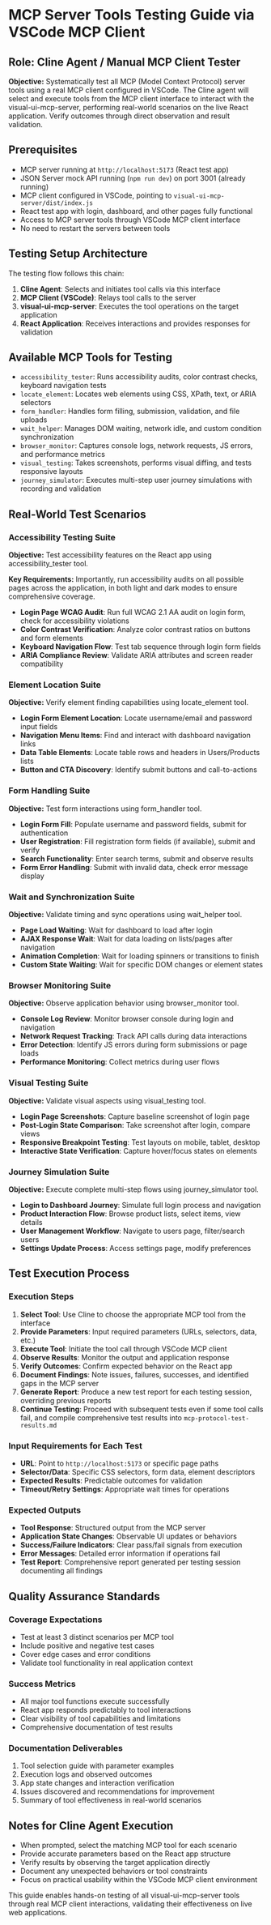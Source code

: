 # MCP Server Tools Testing Guide via VSCode MCP Client

## Role: Cline Agent / Manual MCP Client Tester

**Objective:** Systematically test all MCP (Model Context Protocol) server tools using a real MCP client configured in VSCode. The Cline agent will select and execute tools from the MCP client interface to interact with the visual-ui-mcp-server, performing real-world scenarios on the live React application. Verify outcomes through direct observation and result validation.

## Prerequisites

- MCP server running at `http://localhost:5173` (React test app)
- JSON Server mock API running (`npm run dev`) on port 3001 (already running)
- MCP client configured in VSCode, pointing to `visual-ui-mcp-server/dist/index.js`
- React test app with login, dashboard, and other pages fully functional
- Access to MCP server tools through VSCode MCP client interface
- No need to restart the servers between tools

## Testing Setup Architecture

The testing flow follows this chain:

1. **Cline Agent**: Selects and initiates tool calls via this interface
2. **MCP Client (VSCode)**: Relays tool calls to the server
3. **visual-ui-mcp-server**: Executes the tool operations on the target application
4. **React Application**: Receives interactions and provides responses for validation

## Available MCP Tools for Testing

- `accessibility_tester`: Runs accessibility audits, color contrast checks, keyboard navigation tests
- `locate_element`: Locates web elements using CSS, XPath, text, or ARIA selectors
- `form_handler`: Handles form filling, submission, validation, and file uploads
- `wait_helper`: Manages DOM waiting, network idle, and custom condition synchronization
- `browser_monitor`: Captures console logs, network requests, JS errors, and performance metrics
- `visual_testing`: Takes screenshots, performs visual diffing, and tests responsive layouts
- `journey_simulator`: Executes multi-step user journey simulations with recording and validation

## Real-World Test Scenarios

### Accessibility Testing Suite

**Objective:** Test accessibility features on the React app using accessibility_tester tool.

**Key Requirements:** Importantly, run accessibility audits on all possible pages across the application, in both light and dark modes to ensure comprehensive coverage.

- **Login Page WCAG Audit**: Run full WCAG 2.1 AA audit on login form, check for accessibility violations
- **Color Contrast Verification**: Analyze color contrast ratios on buttons and form elements
- **Keyboard Navigation Flow**: Test tab sequence through login form fields
- **ARIA Compliance Review**: Validate ARIA attributes and screen reader compatibility

### Element Location Suite

**Objective:** Verify element finding capabilities using locate_element tool.

- **Login Form Element Location**: Locate username/email and password input fields
- **Navigation Menu Items**: Find and interact with dashboard navigation links
- **Data Table Elements**: Locate table rows and headers in Users/Products lists
- **Button and CTA Discovery**: Identify submit buttons and call-to-actions

### Form Handling Suite

**Objective:** Test form interactions using form_handler tool.

- **Login Form Fill**: Populate username and password fields, submit for authentication
- **User Registration**: Fill registration form fields (if available), submit and verify
- **Search Functionality**: Enter search terms, submit and observe results
- **Form Error Handling**: Submit with invalid data, check error message display

### Wait and Synchronization Suite

**Objective:** Validate timing and sync operations using wait_helper tool.

- **Page Load Waiting**: Wait for dashboard to load after login
- **AJAX Response Wait**: Wait for data loading on lists/pages after navigation
- **Animation Completion**: Wait for loading spinners or transitions to finish
- **Custom State Waiting**: Wait for specific DOM changes or element states

### Browser Monitoring Suite

**Objective:** Observe application behavior using browser_monitor tool.

- **Console Log Review**: Monitor browser console during login and navigation
- **Network Request Tracking**: Track API calls during data interactions
- **Error Detection**: Identify JS errors during form submissions or page loads
- **Performance Monitoring**: Collect metrics during user flows

### Visual Testing Suite

**Objective:** Validate visual aspects using visual_testing tool.

- **Login Page Screenshots**: Capture baseline screenshot of login page
- **Post-Login State Comparison**: Take screenshot after login, compare views
- **Responsive Breakpoint Testing**: Test layouts on mobile, tablet, desktop
- **Interactive State Verification**: Capture hover/focus states on elements

### Journey Simulation Suite

**Objective:** Execute complete multi-step flows using journey_simulator tool.

- **Login to Dashboard Journey**: Simulate full login process and navigation
- **Product Interaction Flow**: Browse product lists, select items, view details
- **User Management Workflow**: Navigate to users page, filter/search users
- **Settings Update Process**: Access settings page, modify preferences

## Test Execution Process

### Execution Steps

1. **Select Tool**: Use Cline to choose the appropriate MCP tool from the interface
2. **Provide Parameters**: Input required parameters (URLs, selectors, data, etc.)
3. **Execute Tool**: Initiate the tool call through VSCode MCP client
4. **Observe Results**: Monitor the output and application response
5. **Verify Outcomes**: Confirm expected behavior on the React app
6. **Document Findings**: Note issues, failures, successes, and identified gaps in the MCP server
7. **Generate Report**: Produce a new test report for each testing session, overriding previous reports
8. **Continue Testing**: Proceed with subsequent tests even if some tool calls fail, and compile comprehensive test results into `mcp-protocol-test-results.md`

### Input Requirements for Each Test

- **URL**: Point to `http://localhost:5173` or specific page paths
- **Selector/Data**: Specific CSS selectors, form data, element descriptors
- **Expected Results**: Predictable outcomes for validation
- **Timeout/Retry Settings**: Appropriate wait times for operations

### Expected Outputs

- **Tool Response**: Structured output from the MCP server
- **Application State Changes**: Observable UI updates or behaviors
- **Success/Failure Indicators**: Clear pass/fail signals from execution
- **Error Messages**: Detailed error information if operations fail
- **Test Report**: Comprehensive report generated per testing session documenting all findings

## Quality Assurance Standards

### Coverage Expectations

- Test at least 3 distinct scenarios per MCP tool
- Include positive and negative test cases
- Cover edge cases and error conditions
- Validate tool functionality in real application context

### Success Metrics

- All major tool functions execute successfully
- React app responds predictably to tool interactions
- Clear visibility of tool capabilities and limitations
- Comprehensive documentation of test results

### Documentation Deliverables

1. Tool selection guide with parameter examples
2. Execution logs and observed outcomes
3. App state changes and interaction verification
4. Issues discovered and recommendations for improvement
5. Summary of tool effectiveness in real-world scenarios

## Notes for Cline Agent Execution

- When prompted, select the matching MCP tool for each scenario
- Provide accurate parameters based on the React app structure
- Verify results by observing the target application directly
- Document any unexpected behaviors or tool constraints
- Focus on practical usability within the VSCode MCP client environment

This guide enables hands-on testing of all visual-ui-mcp-server tools through real MCP client interactions, validating their effectiveness on live web applications.
